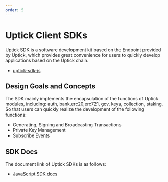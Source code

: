 ```yaml
---
order: 5
---
```


# Uptick Client SDKs

Uptick SDK is a software development kit based on the Endpoint provided by Uptick, which provides great convenience for users to quickly develop applications based on the Uptick chain.



- [uptick-sdk-js]()


## Design Goals and Concepts

The SDK mainly implements the encapsulation of the functions of Uptick modules, including: auth, bank,erc20,erc721, gov, keys, collection, staking. So that users can quickly realize the development of the following functions:

- Generating, Signing and Broadcasting Transactions
- Private Key Management
- Subscribe Events

## SDK Docs

The document link of Uptick SDKs is as follows:


- [JavaScript SDK docs]()

